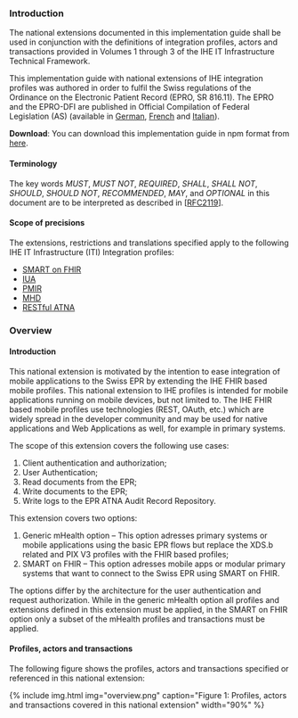 ### Introduction

The national extensions documented in this implementation guide shall be used in conjunction with the definitions of integration 
profiles, actors and transactions provided in Volumes 1 through 3 of the IHE IT Infrastructure Technical Framework.

This implementation guide with national extensions of IHE integration profiles was authored in order to fulfil the Swiss
regulations of the Ordinance on the Electronic Patient Record (EPRO, SR 816.11). The EPRO and the
EPRO-DFI are published in Official Compilation of Federal Legislation (AS) (available in [German](https://www.admin.ch/opc/de/classified-compilation/20111795/index.html), [French](https://www.admin.ch/opc/fr/classified-compilation/20111795/index.html)
and [Italian](https://www.admin.ch/opc/it/classified-compilation/20111795/index.html)).

**Download**: You can download this implementation guide in npm format from [here](package.tgz).

#### Terminology

The key words *MUST*, *MUST NOT*, *REQUIRED*, *SHALL*, *SHALL NOT*, *SHOULD*, *SHOULD NOT*, 
*RECOMMENDED*, *MAY*, and *OPTIONAL* in this document are to be interpreted as described in
[[RFC2119](https://www.ietf.org/rfc/rfc2119.txt)].

#### Scope of precisions
The extensions, restrictions and translations specified apply to the following IHE IT Infrastructure (ITI) Integration profiles:

* [SMART on FHIR](http://www.hl7.org/fhir/smart-app-launch/)
* [IUA](https://profiles.ihe.net/ITI/IUA/index.html)
* [PMIR](https://www.ihe.net/uploadedFiles/Documents/ITI/IHE_ITI_Suppl_PMIR.pdf)
* [MHD](https://www.ihe.net/uploadedFiles/Documents/ITI/IHE_ITI_Suppl_MHD.pdf)
* [RESTful ATNA](https://www.ihe.net/uploadedFiles/Documents/ITI/IHE_ITI_Suppl_RESTful-ATNA.pdf)

### Overview

#### Introduction

This national extension is motivated by the intention to ease integration of mobile applications to the Swiss
EPR by extending the IHE FHIR based mobile profiles. This national extension to IHE profiles is intended for
mobile applications running on mobile devices, but not limited to. The IHE FHIR based mobile profiles use
technologies (REST, OAuth, etc.) which are widely spread in the developer community and may be used for
native applications and Web Applications as well, for example in primary systems.

The scope of this extension covers the following use cases:
1.	Client authentication and authorization; 
2.	User Authentication; 
3.	Read documents from the EPR;
4.	Write documents to the EPR; 
5.	Write logs to the EPR ATNA Audit Record Repository.   

This extension covers two options:
1. Generic mHealth option – This option adresses primary systems or mobile applications using the basic EPR flows but replace the XDS.b related and PIX V3 profiles with the FHIR based profiles;
2. SMART on FHIR – This option adresses mobile apps or modular primary systems that want to connect to the Swiss EPR using SMART on FHIR.

The options differ by the architecture for the user authentication and request authorization. While in the
generic mHealth option all profiles and extensions defined in this extension must be applied, in the SMART
on FHIR option only a subset of the mHealth profiles and transactions must be applied.

#### Profiles, actors and transactions

The following figure shows the profiles, actors and transactions specified or referenced in this national extension:

{% include img.html img="overview.png" caption="Figure 1: Profiles, actors and transactions covered in this national extension" width="90%" %}